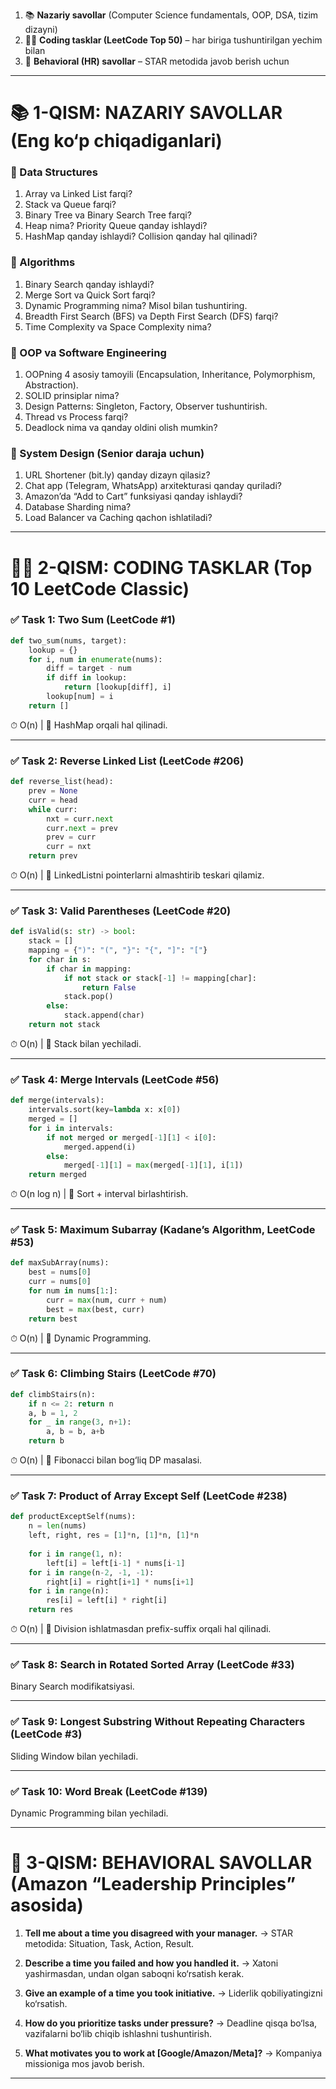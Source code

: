 

1. 📚 **Nazariy savollar** (Computer Science fundamentals, OOP, DSA, tizim dizayni)
2. 🧑‍💻 **Coding tasklar (LeetCode Top 50)** – har biriga tushuntirilgan yechim bilan
3. 💬 **Behavioral (HR) savollar** – STAR metodida javob berish uchun

---

# 📚 1-QISM: NAZARIY SAVOLLAR (Eng ko‘p chiqadiganlari)

### 🔹 Data Structures

1. Array va Linked List farqi?
2. Stack va Queue farqi?
3. Binary Tree va Binary Search Tree farqi?
4. Heap nima? Priority Queue qanday ishlaydi?
5. HashMap qanday ishlaydi? Collision qanday hal qilinadi?

### 🔹 Algorithms

1. Binary Search qanday ishlaydi?
2. Merge Sort va Quick Sort farqi?
3. Dynamic Programming nima? Misol bilan tushuntiring.
4. Breadth First Search (BFS) va Depth First Search (DFS) farqi?
5. Time Complexity va Space Complexity nima?

### 🔹 OOP va Software Engineering

1. OOPning 4 asosiy tamoyili (Encapsulation, Inheritance, Polymorphism, Abstraction).
2. SOLID prinsiplar nima?
3. Design Patterns: Singleton, Factory, Observer tushuntirish.
4. Thread vs Process farqi?
5. Deadlock nima va qanday oldini olish mumkin?

### 🔹 System Design (Senior daraja uchun)

1. URL Shortener (bit.ly) qanday dizayn qilasiz?
2. Chat app (Telegram, WhatsApp) arxitekturasi qanday quriladi?
3. Amazon’da “Add to Cart” funksiyasi qanday ishlaydi?
4. Database Sharding nima?
5. Load Balancer va Caching qachon ishlatiladi?

---

# 🧑‍💻 2-QISM: CODING TASKLAR (Top 10 LeetCode Classic)

### ✅ Task 1: Two Sum (LeetCode #1)

```python
def two_sum(nums, target):
    lookup = {}
    for i, num in enumerate(nums):
        diff = target - num
        if diff in lookup:
            return [lookup[diff], i]
        lookup[num] = i
    return []
```

⏱ O(n) | 🔹 HashMap orqali hal qilinadi.

---

### ✅ Task 2: Reverse Linked List (LeetCode #206)

```python
def reverse_list(head):
    prev = None
    curr = head
    while curr:
        nxt = curr.next
        curr.next = prev
        prev = curr
        curr = nxt
    return prev
```

⏱ O(n) | 🔹 LinkedListni pointerlarni almashtirib teskari qilamiz.

---

### ✅ Task 3: Valid Parentheses (LeetCode #20)

```python
def isValid(s: str) -> bool:
    stack = []
    mapping = {")": "(", "}": "{", "]": "["}
    for char in s:
        if char in mapping:
            if not stack or stack[-1] != mapping[char]:
                return False
            stack.pop()
        else:
            stack.append(char)
    return not stack
```

⏱ O(n) | 🔹 Stack bilan yechiladi.

---

### ✅ Task 4: Merge Intervals (LeetCode #56)

```python
def merge(intervals):
    intervals.sort(key=lambda x: x[0])
    merged = []
    for i in intervals:
        if not merged or merged[-1][1] < i[0]:
            merged.append(i)
        else:
            merged[-1][1] = max(merged[-1][1], i[1])
    return merged
```

⏱ O(n log n) | 🔹 Sort + interval birlashtirish.

---

### ✅ Task 5: Maximum Subarray (Kadane’s Algorithm, LeetCode #53)

```python
def maxSubArray(nums):
    best = nums[0]
    curr = nums[0]
    for num in nums[1:]:
        curr = max(num, curr + num)
        best = max(best, curr)
    return best
```

⏱ O(n) | 🔹 Dynamic Programming.

---

### ✅ Task 6: Climbing Stairs (LeetCode #70)

```python
def climbStairs(n):
    if n <= 2: return n
    a, b = 1, 2
    for _ in range(3, n+1):
        a, b = b, a+b
    return b
```

⏱ O(n) | 🔹 Fibonacci bilan bog‘liq DP masalasi.

---

### ✅ Task 7: Product of Array Except Self (LeetCode #238)

```python
def productExceptSelf(nums):
    n = len(nums)
    left, right, res = [1]*n, [1]*n, [1]*n
    
    for i in range(1, n):
        left[i] = left[i-1] * nums[i-1]
    for i in range(n-2, -1, -1):
        right[i] = right[i+1] * nums[i+1]
    for i in range(n):
        res[i] = left[i] * right[i]
    return res
```

⏱ O(n) | 🔹 Division ishlatmasdan prefix-suffix orqali hal qilinadi.

---

### ✅ Task 8: Search in Rotated Sorted Array (LeetCode #33)

Binary Search modifikatsiyasi.

---

### ✅ Task 9: Longest Substring Without Repeating Characters (LeetCode #3)

Sliding Window bilan yechiladi.

---

### ✅ Task 10: Word Break (LeetCode #139)

Dynamic Programming bilan yechiladi.

---

# 💬 3-QISM: BEHAVIORAL SAVOLLAR (Amazon “Leadership Principles” asosida)

1. **Tell me about a time you disagreed with your manager.**
   → STAR metodida: Situation, Task, Action, Result.

2. **Describe a time you failed and how you handled it.**
   → Xatoni yashirmasdan, undan olgan saboqni ko‘rsatish kerak.

3. **Give an example of a time you took initiative.**
   → Liderlik qobiliyatingizni ko‘rsatish.

4. **How do you prioritize tasks under pressure?**
   → Deadline qisqa bo‘lsa, vazifalarni bo‘lib chiqib ishlashni tushuntirish.

5. **What motivates you to work at \[Google/Amazon/Meta]?**
   → Kompaniya missioniga mos javob berish.

---


